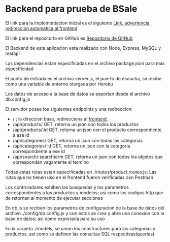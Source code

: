 # Backend para prueba de BSale

El link para la implementacion inicial es el siguiente [Link, advertencia, redireccion automatica al frontend](https://bsalejhernandez.herokuapp.com/)

El link para el repositorio en GitHub es [Repositorio de GitHub](https://github.com/Joseda-hg/bsalebackend)

El Backend de esta aplicacion esta realizado con Node, Express, MySQL y restapi

Las dependencias estan especificadas en el archivo package.json para mas especificidad

El punto de entrada es el archivo server.js, el puerto de escucha, se recibe como una variable de entorno otorgada por Heroku

Los datos de acceso a la base de datos se exportan desde el archivo db.config.js

El servidor posee los siguientes endpoints y una redireccion:

- / ; la direccion base, redirecciona al [frontend](https://bsalefrontendjhernandez.herokuapp.com/),
- /api/products/ GET, retorna un json con todos los productos
- /api/products/:id GET, retorna un json con el producto correspondiente a ese id
- /api/categories/ GET, retorna un json con todas las categorias
- /api/categories/:id GET, retorna un json con la categoria correspondiente a ese id
- /api/search/:searchterm GET, retorna un json con todos los objetos que correspondan vagamente al termino

Todas estas rutas estan especificadas en ./routes/product.routes.js; Las rutas que no tienen uso en el frontend fueron verificadas con Postman

Los controladores exhiben las busquedas y los parametros correspondentes a los productos y modelos; asi como los codigos http que de retornan al momento de ejecutar secciones

En db.js se reciben los parametros de configuracion de la base de datos del archivo ./config/db.config.js y con estos se crea y abre una conexion con la base de datos; asi como exportarla para su uso 

 En la carpeta ./models, se crean los constructores para las categorias y productos, asi como se definen las consultas SQL respectivas(queries).

